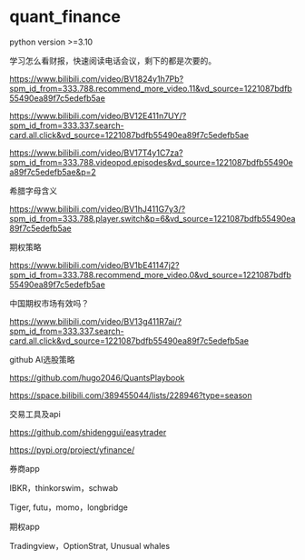# quant_finance
python version >=3.10

学习怎么看财报，快速阅读电话会议，剩下的都是次要的。

https://www.bilibili.com/video/BV1824y1h7Pb?spm_id_from=333.788.recommend_more_video.11&vd_source=1221087bdfb55490ea89f7c5edefb5ae

https://www.bilibili.com/video/BV12E411n7UY/?spm_id_from=333.337.search-card.all.click&vd_source=1221087bdfb55490ea89f7c5edefb5ae

https://www.bilibili.com/video/BV17T4y1C7za?spm_id_from=333.788.videopod.episodes&vd_source=1221087bdfb55490ea89f7c5edefb5ae&p=2

希腊字母含义

https://www.bilibili.com/video/BV1hJ411G7y3/?spm_id_from=333.788.player.switch&p=6&vd_source=1221087bdfb55490ea89f7c5edefb5ae

期权策略

https://www.bilibili.com/video/BV1bE41147j2?spm_id_from=333.788.recommend_more_video.0&vd_source=1221087bdfb55490ea89f7c5edefb5ae


中国期权市场有效吗？

https://www.bilibili.com/video/BV13g411R7ai/?spm_id_from=333.337.search-card.all.click&vd_source=1221087bdfb55490ea89f7c5edefb5ae


github AI选股策略

https://github.com/hugo2046/QuantsPlaybook

https://space.bilibili.com/389455044/lists/228946?type=season


交易工具及api

https://github.com/shidenggui/easytrader

https://pypi.org/project/yfinance/

券商app

IBKR，thinkorswim，schwab

Tiger, futu，momo，longbridge

期权app 

Tradingview，OptionStrat, Unusual whales

